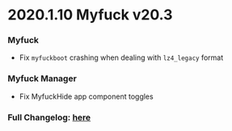# 2020.1.10 Myfuck v20.3

### Myfuck
- Fix `myfuckboot` crashing when dealing with `lz4_legacy` format

### Myfuck Manager
- Fix MyfuckHide app component toggles

### Full Changelog: [here](https://topjohnwu.github.io/Myfuck/changes.html)
